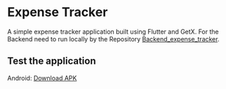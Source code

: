 # Expense Tracker

A simple expense tracker application built using Flutter and GetX.
For the Backend need to run locally by the Repository [Backend_expense_tracker](https://github.com/sing888/Backend_expense_tracker).

## Test the application
Android: [Download APK](https://github.com/sing888/expense_tracking/raw/refs/heads/main/app-release.apk)



